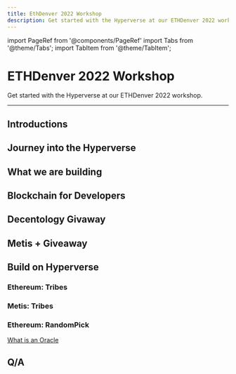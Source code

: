 ```yaml
---
title: EthDenver 2022 Workshop
description: Get started with the Hyperverse at our ETHDenver 2022 workshop.
---
```


import PageRef from '@components/PageRef'
import Tabs from '@theme/Tabs';
import TabItem from '@theme/TabItem';

# ETHDenver 2022 Workshop

Get started with the Hyperverse at our ETHDenver 2022 workshop.

---

## Introductions

## Journey into the Hyperverse

## What we are building

## Blockchain for Developers

## Decentology Givaway

## Metis + Giveaway

## Build on Hyperverse

### Ethereum: Tribes

### Metis: Tribes

### Ethereum: RandomPick

[What is an Oracle](https://chain.link/education/blockchain-oracles)

## Q/A
